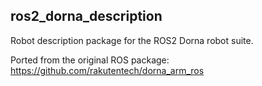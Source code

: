 ## ros2_dorna_description

Robot description package for the ROS2 Dorna robot suite.

Ported from the original ROS package: https://github.com/rakutentech/dorna_arm_ros